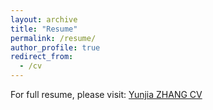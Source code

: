 ```yaml
---
layout: archive
title: "Resume"
permalink: /resume/
author_profile: true
redirect_from:
  - /cv
---
```






For full resume, please visit: [Yunjia ZHANG CV](https://download.yjcyber.com/YunjiaZHANG.pdf)
